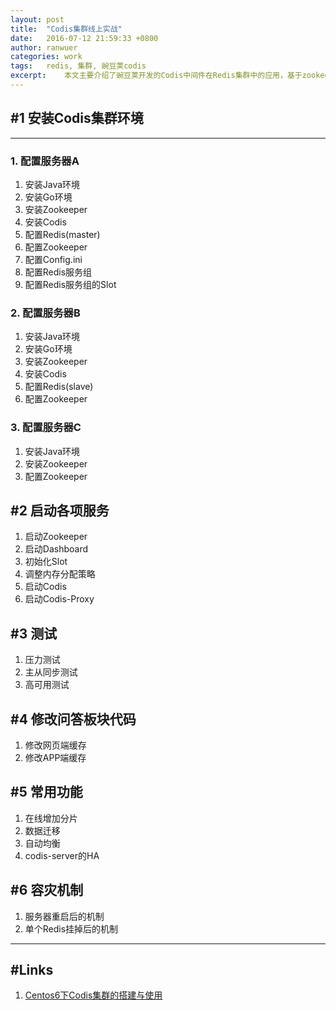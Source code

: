 ```yaml
---
layout: post
title:  "Codis集群线上实战"
date:   2016-07-12 21:59:33 +0800
author: ranwuer
categories: work
tags:   redis, 集群, 豌豆荚codis
excerpt:    本文主要介绍了豌豆荚开发的Codis中间件在Redis集群中的应用，基于zookeeper+go+java，都是线上实战记录，干货满满！
---
```


## #1 安装Codis集群环境
---

### 1. 配置服务器A
1. 安装Java环境
2. 安装Go环境
3. 安装Zookeeper
4. 安装Codis
5. 配置Redis(master)
6. 配置Zookeeper
7. 配置Config.ini
8. 配置Redis服务组
9. 配置Redis服务组的Slot


### 2. 配置服务器B
1. 安装Java环境
2. 安装Go环境
2. 安装Zookeeper
3. 安装Codis
4. 配置Redis(slave)
5. 配置Zookeeper

### 3. 配置服务器C
1. 安装Java环境
2. 安装Zookeeper
3. 配置Zookeeper

## #2 启动各项服务
1. 启动Zookeeper
2. 启动Dashboard
3. 初始化Slot
4. 调整内存分配策略
5. 启动Codis
6. 启动Codis-Proxy

## #3 测试
1. 压力测试
2. 主从同步测试
3. 高可用测试



## #4 修改问答板块代码
 1. 修改网页端缓存
 2. 修改APP端缓存


## #5 常用功能
1. 在线增加分片
2. 数据迁移
3. 自动均衡
4. codis-server的HA

## #6 容灾机制
1. 服务器重启后的机制
2. 单个Redis挂掉后的机制

---

## #Links
1. [Centos6下Codis集群的搭建与使用]

[Centos6下Codis集群的搭建与使用]: http://www.hi-linux.com/2016/03/28/Centos6%E4%B8%8BCodis%E9%9B%86%E7%BE%A4%E7%9A%84%E6%90%AD%E5%BB%BA%E4%B8%8E%E4%BD%BF%E7%94%A8/
